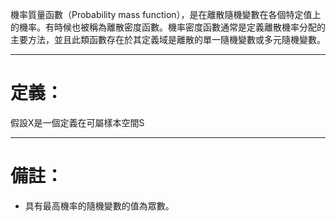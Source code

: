機率質量函數（Probability mass function），是在離散隨機變數在各個特定值上的機率。有時候也被稱為離散密度函數。機率密度函數通常是定義離散機率分配的主要方法，並且此類函數存在於其定義域是離散的單一隨機變數或多元隨機變數。
- - -
# 定義：
假設X是一個定義在可屬樣本空間S
- - -
# 備註：
- 具有最高機率的隨機變數的值為眾數。